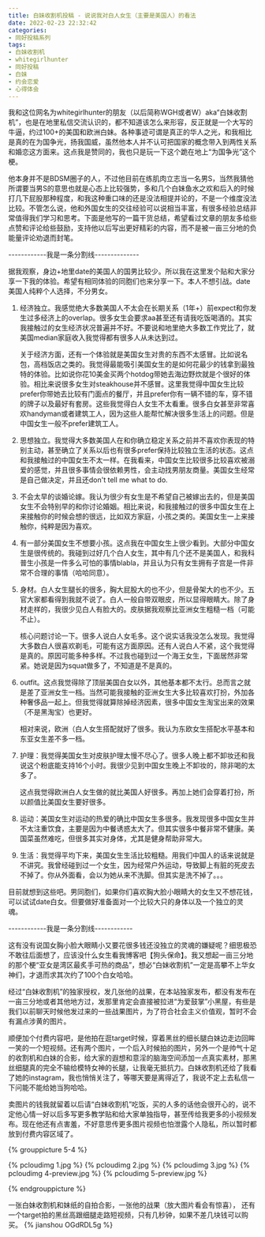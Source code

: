 ```yaml
---
title: 白妹收割机投稿 - 说说我对白人女生（主要是美国人）的看法
date: 2022-02-23 22:32:42
categories:
- 同好投稿系列
tags:
- 白妹收割机
- whitegirlhunter
- 同好投稿
- 白妹
- 约会恋爱
- 心得体会
---
```


我和这位网名为whitegirlhunter的朋友（以后简称WGH或者W）aka“白妹收割机”，也是在地里私信交流认识的，都不知道该怎么来形容，反正就是一个大写的牛逼，约过100+的美国和欧洲白妹。各种事迹可谓是真正的华人之光，和我相比是真的在为国争光，扬我国威，虽然他本人并不认可把国家的概念带入到两性关系和婚恋这方面来。这点我是赞同的，我也只是玩一下这个跪在地上“为国争光”这个梗。

他本身并不是BDSM圈子的人，不过他目前在练肌肉立志当一名男S，当然我猜他所谓要当男S的意思也就是心态上比较强势，多和几个白妹鱼水之欢和后入的时候打几下屁股那种程度，和我这种重口味的还是没法相提并论的，不是一个维度没法比较。不管怎么说，他和外国女生的交往经验可以说相当丰富，有很多经验总结非常值得我们学习和思考。下面是他写的一篇干货总结，希望看过文章的朋友多给些点赞和评论给些鼓励，支持他以后写出更好精彩的内容，而不是被一亩三分地的负能量评论劝退而封笔。

<!-- more -->

------------我是一条分割线--------------

据我观察，身边+地里date的美国人的国男比较少。所以我在这里发个贴和大家分享一下我的体验。希望有相同体验的同胞们也来分享一下。本人不想引战。date美国人纯粹个人选择，不分男女。

1. 经济独立。我感觉绝大多数美国人不太会在长期关系（1年+）前expect和你发生过多经济上的overlap。很多女生会要求aa甚至还有请我吃饭喝酒的。其实我接触过的女生经济状况普遍并不好。不要说和地里绝大多数工作党比了，就美国median家庭收入我觉得都有很多人从未达到过。


	关于经济方面，还有一个体验就是美国女生对贵的东西不太感冒。比如说名包，高档饭店之类的。我觉得最能吸引美国女生的是如何花最少的钱拿到最独特的体验。比如说你花10美金买两个hotdog带她去海边野炊就是个很好的体验。相比来说很多女生对steakhouse并不感冒。这里我觉得中国女生比较prefer你带她去比较有门面点的餐厅，并且prefer你有一辆不错的车，穿不错的牌子以及最好有套房。这些我觉得白人女生不太看重。很多白女甚至非常喜欢handyman或者建筑工人，因为这些人能帮忙解决很多生活上的问题。但是中国女生一般不prefer建筑工人。

2. 思想独立。我觉得大多数美国人在和你确立稳定关系之前并不喜欢你表现的特别主动，甚至确立了关系以后也有很多prefer保持比较独立生活的状态。这点和我接触过的中国女生不太一样。在我看来，中国女生比较很多比较喜欢被溺爱的感觉，并且很多事情会很依赖男性，会主动找男朋友商量。美国女生经常是自己做决定，并且还don't tell me what to do.

3. 不会太早的谈婚论嫁。我认为很少有女生是不希望自己被嫁出去的，但是美国女生不会特别早的和你讨论婚姻。相比来说，和我接触过的很多中国女生在上来接触你的时候会想的很远，比如双方家庭，小孩之类的。美国女生一上来接触你，纯粹是因为喜欢。

4. 有一部分美国女生不想要小孩。这点我在中国女生上很少看到。大部分中国女生是很传统的。我碰到过好几个白人女生，其中有几个还不是美国人，和我科普生小孩是一件多么可怕的事情blabla，并且认为只有女生拥有子宫是一件非常不合理的事情（哈哈同意）。

5. 身材。白人女生腿长的很多，胸大屁股大的也不少，但是骨架大的也不少。五官大家都看得到我就不说了。白人一般自带双眼皮，所以显得眼睛大。除了身材走样的，我很少见白人有脸大的。皮肤据我观察比亚洲女生粗糙一档（可能不止）。

	核心问题讨论一下。很多人说白人女毛多。这个说实话我没怎么发现。我觉得大多数白人很喜欢剃毛，可能有这方面原因。还有人说白人不紧，这个我觉得是真的。原因可能多种多样。不过我也碰到过一个海王女生，下面居然非常紧。她说是因为squat做多了，不知道是不是真的。

6. outfit。这点我觉得除了顶层美国白女以外，其他基本都不太行。总而言之就是差了亚洲女生一档。当然可能我接触的亚洲女生大多比较喜欢打扮，外加各种奢侈品一起上。但我觉得就算除掉经济因素，很多中国女生淘宝出来的效果（不是黑淘宝）也更好。

	相对来说，欧洲（白人女生搭配就好了很多。我认为东欧女生搭配水平基本和东亚女生差不多一档。

7. 护理：我觉得美国女生对皮肤护理太慢不尽心了。很多人晚上都不卸妆还和我说这个粉底能支持16个小时。我很少见到中国女生晚上不卸妆的，除非喝的太多了。

	这点我觉得欧洲白人女生做的就比美国人好很多。再加上她们会穿着打扮，所以颜值比美国女生要好很多。

8. 运动：美国女生对运动的热爱的确比中国女生多很多。我发现很多中国女生并不太注重饮食，主要是因为中餐诱惑太大了。但其实很多中餐非常不健康。美国菜虽然难吃，但很多其实对身体，尤其是健身帮助非常大。

9. 生活：我觉得平均下来，美国女生生活比较粗糙。用我们中国人的话来说就是不讲究。我曾经碰到过一个女生，因为经常户外运动，导致脚上有脏的死皮去不掉了。你从外面看，会以为她从来不洗脚。但其实是洗不掉了。。。

目前就想到这些吧。男同胞们，如果你们喜欢胸大脸小眼睛大的女生又不想花钱，可以试试date白女。但要做好准备面对一个比较大只的身体以及一个独立的灵魂。

------------我是一条分割线------------

这有没有说国女胸小脸大眼睛小又要花很多钱还没独立的灵魂的嫌疑呢？细思极恐不敢往后面想了，应该没什么女生看我博客吧【狗头保命】。我又想起一亩三分地的那个梗“亚女是湾区最炙手可热的商品”，想必“白妹收割机”一定是高攀不上华女神们，才退而求其次约了100个白女哈哈。

经过“白妹收割机”的独家授权，发几张他的战果，在本站独家发布，都没有发布在一亩三分地或者其他地方过，发那里肯定会直接被拉进“为爱鼓掌”小黑屋，有些是我们以前聊天时候他发过来的一些战果图片，为了符合社会主义价值观，暂时不会有漏点涉黄的图片。

顺便加个付费内容吧，是他拍在逛target时候，穿着黑丝的细长腿白妹边走边回眸一笑的一个短视频。还有两个图片，一个后入时候拍的图片，另外一个是帅气十足的收割机和白妹的合影，给大家的遐想和意淫的脑海空间添加一点真实素材，那黑丝细腿真的完全不输给模特女神的长腿，让我毫无抵抗力。白妹收割机还给了我看了她的instagram，我也悄悄关注了，等哪天要是离得近了，我说不定上去私信一下问能不能给她当狗哈哈。

卖图片的钱我就留着以后请“白妹收割机”吃饭，买的人多的话他会很开心的，说不定他心情一好以后多写更多教学贴和给大家单独指导，甚至传给我更多的小视频发布。现在他还有点害羞，不好意思传更多图片视频也怕泄露个人隐私，所以暂时都放到付费内容区域了。

{% grouppicture 5-4 %}

{% pcloudimg 1.jpg %}
{% pcloudimg 2.jpg %}
{% pcloudimg 3.jpg %}
{% pcloudimg 4-preview.jpg %}
{% pcloudimg 5-preview.jpg %}

{% endgrouppicture %}


一张白妹收割机和妹纸的自拍合影，一张他的战果（放大图片看会有惊喜）， 还有一个target拍的黑丝高跟细腿走路短视频，只有几秒钟，如果不差几块钱可以购买。
{% jianshou OGdRDL5g %}
